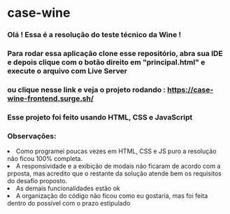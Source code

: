 # case-wine

### Olá ! Essa é a resolução do teste técnico da Wine ! 
### Para rodar essa aplicação clone esse repositório, abra sua IDE e depois clique com o botão direito em "principal.html" e execute o arquivo com Live Server
### ou clique nesse link e veja o projeto rodando : https://case-wine-frontend.surge.sh/

### Esse projeto foi feito usando HTML, CSS e JavaScript

### Observações:

<li>Como programei poucas vezes em HTML, CSS e JS puro a resolução não ficou 100% completa. </li>
<li> A responsividade e a exibição de modais não ficaram de acordo com a prposta, mas acredito que o restante da solução atende bem os requisitos do desafio proposto.</li>
<li> As demais funcionalidades estão ok </li>
<li> A organização do código não ficou como eu gostaria, mas foi feita dentro do possível com o prazo estipulado</li>
